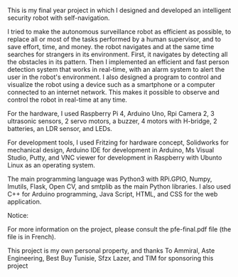 This is my final year project in which I designed and developed an intelligent security robot with self-navigation.

I tried to make the autonomous surveillance robot as efficient as possible, to replace all or most of the tasks performed by a human supervisor, and to save effort, time, and money. the robot navigates and at the same time searches for strangers in its environment. First, it navigates by detecting all the obstacles in its pattern. Then I implemented an efficient and fast person detection system that works in real-time, with an alarm system to alert the user in the robot's environment. I also designed a program to control and visualize the robot using a device such as a smartphone or a computer connected to an internet network. This makes it possible to observe and control the robot in real-time at any time.

For the hardware, I used Raspberry Pi 4, Arduino Uno, Rpi Camera 2, 3 ultrasonic sensors, 2 servo motors, a buzzer, 4 motors with H-bridge, 2 batteries, an LDR sensor, and LEDs.

For development tools, I used Fritzing for hardware concept, Solidworks for mechanical design, Arduino IDE for development in Arduino, Ms Visual Studio, Putty, and VNC viewer for development in Raspberry with Ubunto Linux as an operating system.

The main programming language was Python3 with RPi.GPIO, Numpy, Imutils, Flask, Open CV, and smtplib as the main Python libraries. I also used C++ for Arduino programming, Java Script, HTML, and CSS for the web application.

Notice:

For more information on the project, please consult the pfe-final.pdf file (the file is in French).

This project is my own personal property, and thanks To Ammiral, Aste Engineering, Best Buy Tunisie, Sfzx Lazer, and TIM for sponsoring this project
